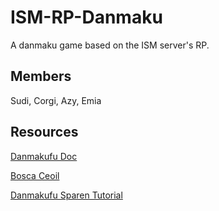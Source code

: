 # ISM-RP-Danmaku
A danmaku game based on the ISM server's RP.

## Members
Sudi, Corgi, Azy, Emia

## Resources
[Danmakufu Doc](https://docs.google.com/document/d/17KstydikqgpIhs0g5s9NYMYPZmKqoPFw4NHe5TLdkTE/edit?usp=sharing)

[Bosca Ceoil](https://boscaceoil.net/)

[Danmakufu Sparen Tutorial](https://sparen.github.io/ph3tutorials/ph3tutorials.html)